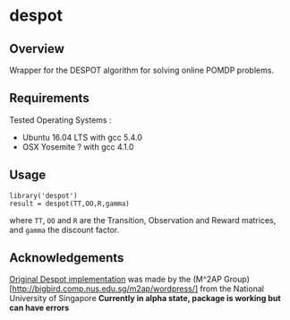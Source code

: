 # despot
## Overview
Wrapper for the DESPOT algorithm for solving online POMDP problems.

## Requirements
Tested Operating Systems :
* Ubuntu 16.04 LTS with gcc 5.4.0
* OSX Yosemite ? with gcc 4.1.0

## Usage

    library('despot')
    result = despot(TT,OO,R,gamma)

where ```TT```, ```OO``` and ```R``` are the Transition, Observation and Reward matrices, and ```gamma``` the discount factor.

## Acknowledgements
[Original Despot implementation](https://github.com/AdaCompNUS/despot) was made by the (M^2AP Group)[http://bigbird.comp.nus.edu.sg/m2ap/wordpress/] from the National University of Singapore
**Currently in alpha state, package is working but can have errors**
